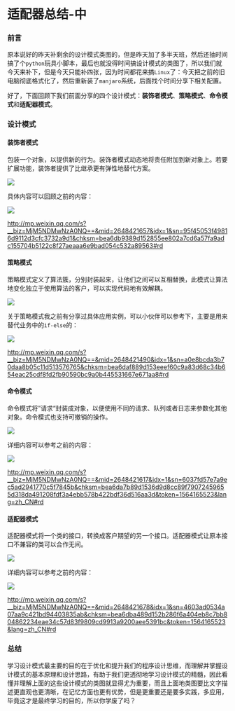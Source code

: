 # 适配器总结-中

### 前言

原本说好的昨天补剩余的设计模式类图的，但是昨天加了多半天班，然后还抽时间搞了个`python`玩具小脚本，最后也就没得时间搞设计模式的类图了，所以我们就今天来补下，但是今天只能补四张，因为时间都花来搞`Linux`了：今天把之前的旧电脑彻底格式化了，然后重新装了`manjaro`系统，后面找个时间分享下相关配置。

好了，下面回顾下我们前面分享的四个设计模式：**装饰者模式**、**策略模式**、**命令模式**和**适配器模式**。



### 设计模式

#### 装饰者模式

包装一个对象，以提供新的行为。装饰者模式动态地将责任附加到新对象上。若要扩展功能，装饰者提供了比继承更有弹性地替代方案。

![](
https://syske-pic-bed.oss-cn-hangzhou.aliyuncs.com/imgs/blog/20211024205652.png)

具体内容可以回顾之前的内容：

![](
https://syske-pic-bed.oss-cn-hangzhou.aliyuncs.com/imgs/blog/face-img-9c0ff6a3ad124eee87245ad519172db0.jpg)

http://mp.weixin.qq.com/s?__biz=MjM5NDMwNzA0NQ==&mid=2648421657&idx=1&sn=95f45053f49816d9112d3cfc3732a9d1&chksm=bea6db9389d152855ee802a7cd6a57fa9adc155704b5122c8f27aeaaa6e9bad054c532a89563#rd



#### 策略模式

策略模式定义了算法簇，分别封装起来，让他们之间可以互相替换，此模式让算法地变化独立于使用算法的客户，可以实现代码地有效解耦。

![](
https://syske-pic-bed.oss-cn-hangzhou.aliyuncs.com/imgs/blog/20211024212342.png)

关于策略模式我之前有分享过具体应用实例，可以小伙伴可以参考下，主要是用来替代业务中的`if-else`的：

![](
https://syske-pic-bed.oss-cn-hangzhou.aliyuncs.com/imgs/blog/face-img-a345659467014e5d98967429dc57ea8b.jpg)

http://mp.weixin.qq.com/s?__biz=MjM5NDMwNzA0NQ==&mid=2648421490&idx=1&sn=a0e8bcda3b70daa8b05c11d513576765&chksm=bea6daf889d153eeef60c9a83d68c34b654eac25cdf8fd2fb90590bc9a0b445531667e671aa8#rd

#### 命令模式

命令模式将”请求“封装成对象，以便使用不同的请求、队列或者日志来参数化其他对象。命令模式也支持可撤销的操作。

![](
https://syske-pic-bed.oss-cn-hangzhou.aliyuncs.com/imgs/blog/20211024214536.png)

详细内容可以参考之前的内容：



![](
https://syske-pic-bed.oss-cn-hangzhou.aliyuncs.com/imgs/blog/face-img-0f8c4362b43c4c5fabaf7f52548e7f6a.jpg)

http://mp.weixin.qq.com/s?__biz=MjM5NDMwNzA0NQ==&mid=2648421617&idx=1&sn=6037fd57e7a9ec5ad2941770c5f7845b&chksm=bea6da7b89d1536d9d8cc89f79072459655d318da491208fdf3a4ebb578b422bdf36d516aa3d&token=1564165523&lang=zh_CN#rd

#### 适配器模式

适配器模式将一个类的接口，转换成客户期望的另一个接口。适配器模式让原本接口不兼容的类可以合作无间。

![](
https://syske-pic-bed.oss-cn-hangzhou.aliyuncs.com/imgs/blog/20211024215618.png)

详细内容可以参考之前的内容：

![](
https://syske-pic-bed.oss-cn-hangzhou.aliyuncs.com/imgs/blog/face-img-2269c3a94fc246b3aca1f8175d4772de.jpg)

http://mp.weixin.qq.com/s?__biz=MjM5NDMwNzA0NQ==&mid=2648421678&idx=1&sn=4603ad0534a07aa9c421bd94403835ab&chksm=bea6dba489d152b286f6a404eb8c7bb804862234eae34c57d83f9809cd9913a9200aee5391bc&token=1564165523&lang=zh_CN#rd

### 总结

学习设计模式最主要的目的在于优化和提升我们的程序设计思维，而理解并掌握设计模式的基本原理和设计思路，有助于我们更透彻地学习设计模式的精髓，因此看懂并理解上面的这些设计模式的类图就显得尤为重要，而且上面地类图要比文字描述更直观也更清晰，在记忆方面也更有优势，但是更重要还是要多实践，多应用，毕竟这才是最终学习的目的，所以你学废了吗？
